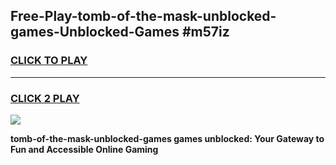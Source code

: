 
## Free-Play-tomb-of-the-mask-unblocked-games-Unblocked-Games #m57iz
<h3>
<a href="https://news.freeplayer.one?title=tomb-of-the-mask-unblocked-games&ref=8M">CLICK TO PLAY</a></h3>
<hr>

<h3>
<a href="https://news.freeplayer.one?title=tomb-of-the-mask-unblocked-games&ref=8M">CLICK 2 PLAY</a>
  
</h3>

<a href="https://news.freeplayer.one?title=tomb-of-the-mask-unblocked-games&ref=8M"><img src="https://clearcache.store/games.png"></a>


**tomb-of-the-mask-unblocked-games games unblocked: Your Gateway to Fun and Accessible Online Gaming**
